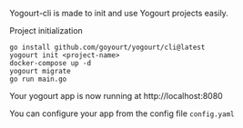 Yogourt-cli is made to init and use Yogourt projects easily.

Project initialization

```shell
go install github.com/goyourt/yogourt/cli@latest
yogourt init <project-name>
docker-compose up -d
yogourt migrate
go run main.go
```

Your yogourt app is now running at http://localhost:8080

You can configure your app from the config file `config.yaml`